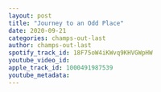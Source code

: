 ```yaml
---
layout: post
title: "Journey to an Odd Place"
date: 2020-09-21
categories: champs-out-last
author: champs-out-last
spotify_track_id: 18F75oW4iKWvq9KHVGWpHW
youtube_video_id: 
apple_track_id: 1000491987539
youtube_metadata: 
---
```

